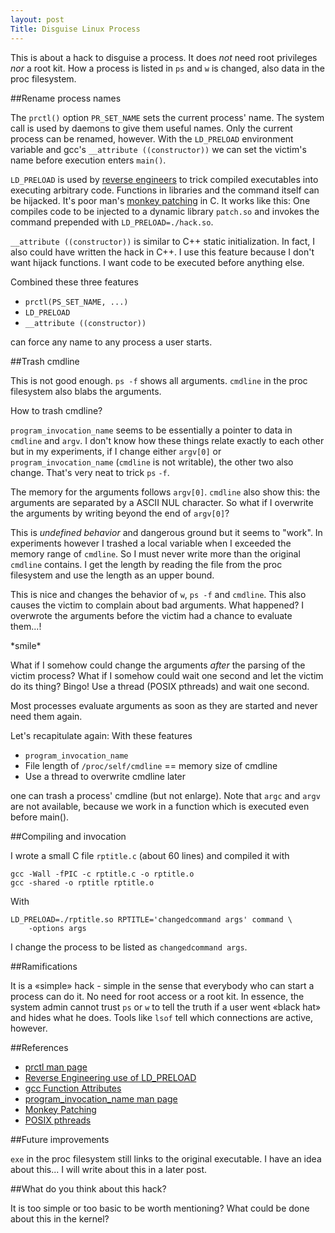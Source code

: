 ```yaml
---
layout: post
Title: Disguise Linux Process
---
```


This is about a hack to disguise a process. It does *not* need root
privileges *nor* a root kit. How a process is listed in `ps` and `w` is changed,
also data in the proc filesystem.


##Rename process names

The `prctl()` option `PR_SET_NAME` sets the current process' name. The system
call is used by daemons to give them useful names. Only the current process can
be renamed, however. With the `LD_PRELOAD` environment variable and gcc's
`__attribute ((constructor))` we can set the victim's name before execution
enters `main()`.

`LD_PRELOAD` is used by [reverse engineers][re] to trick compiled executables
into executing arbitrary code. Functions in libraries and the command itself
can be hijacked. It's poor man's [monkey patching][mp] in C. It works like
this: One compiles code to be injected to a dynamic library `patch.so` and
invokes the command prepended with `LD_PRELOAD=./hack.so`.

`__attribute ((constructor))` is similar to C++ static initialization. In fact,
I also could have written the hack in C++. I use this feature because I don't
want hijack functions. I want code to be executed before anything else.

Combined these three features

- `prctl(PS_SET_NAME, ...)`
- `LD_PRELOAD`
- `__attribute ((constructor))`

can force any name to any process a user starts.


##Trash cmdline

This is not good enough. `ps -f` shows all arguments. `cmdline` in the proc
filesystem also blabs the arguments.

How to trash cmdline?

`program_invocation_name` seems to be essentially a pointer to data in 
`cmdline` and `argv`. I don't know how these things relate exactly to each other
but in my experiments, if I change either `argv[0]` or `program_invocation_name`
(`cmdline` is not writable), the other two also change. That's very neat to
trick `ps`&nbsp;`-f`.

The memory for the arguments follows `argv[0]`. 
`cmdline` also show this: the arguments are separated by
a ASCII NUL character. So what if I overwrite the arguments by writing beyond
the end of `argv[0]`? 

This is *undefined behavior* and dangerous ground but it seems to "work". In
experiments however I trashed a local variable when I exceeded the memory
range of `cmdline`. So I must never write more than the original `cmdline`
contains. I get the length by reading the file from the proc filesystem and
use the length as an upper bound.

This is nice and changes the behavior of `w`, `ps -f` and `cmdline`. This also
causes the victim to complain about bad arguments. What happened? I overwrote
the arguments before the victim had a chance to evaluate them...!

\*smile\*

What if I somehow could change the arguments *after* the parsing of the victim
process? What if I somehow could wait one second and let the victim do its
thing? Bingo! Use a thread (POSIX pthreads) and wait one second.

Most processes evaluate arguments as soon as they are started and never need
them again.

Let's recapitulate again: With these features

- `program_invocation_name`
- File length of `/proc/self/cmdline` == memory size of cmdline
- Use a thread to overwrite cmdline later

one can trash a process' cmdline (but not enlarge). Note that `argc` and `argv`
are not available, because we work in a function which is executed even before
main().


##Compiling and invocation

I wrote a small C file `rptitle.c` (about 60 lines) and compiled it with

    gcc -Wall -fPIC -c rptitle.c -o rptitle.o
    gcc -shared -o rptitle rptitle.o

With

    LD_PRELOAD=./rptitle.so RPTITLE='changedcommand args' command \
        -options args
    
I change the process to be listed as `changedcommand args`.


##Ramifications

It is a «simple» hack - simple in the sense that everybody who can start a
process can do it. No need for root access or a root kit. In essence, the
system admin cannot trust `ps` or `w` to tell the truth if a user went
«black hat» and hides what he does. Tools like `lsof` tell which connections
are active, however. 


##References

- [prctl man page][prctl]
- [Reverse Engineering use of LD_PRELOAD][re]
- [gcc Function Attributes][gccfa]
- [program_invocation_name man page][pin]
- [Monkey Patching][mp]
- [POSIX pthreads][pt]


##Future improvements

`exe` in the proc filesystem still links to the original executable. I have
an idea about this... I will write about this in a later post.


##What do you think about this hack?

It is too simple or too basic to be worth mentioning? What could be done about
this in the kernel?


[prctl]: http://www.kernel.org/doc/man-pages/online/pages/man2/prctl.2.html
[re]:    http://securityvulns.com/articles/reveng/
[pin]:   http://www.kernel.org/doc/man-pages/online/pages/man3/program_invocation_name.3.html
[mp]:    http://en.wikipedia.org/wiki/Monkey_patch
[pt]:    http://www.ibm.com/developerworks/linux/library/l-posix1.html
[gccfa]: http://gcc.gnu.org/onlinedocs/gcc/Function-Attributes.html
